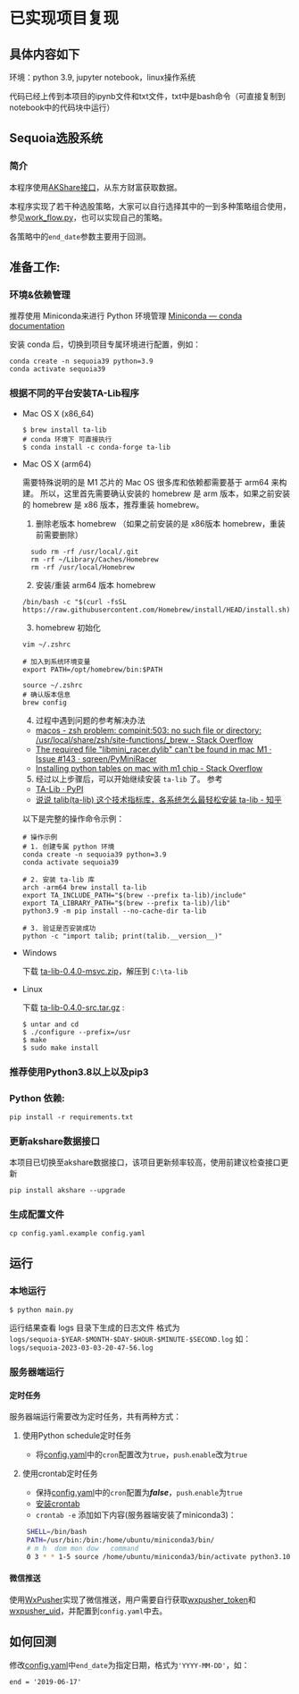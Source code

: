 # 已实现项目复现
## 具体内容如下
环境：python 3.9, jupyter notebook，linux操作系统

代码已经上传到本项目的ipynb文件和txt文件，txt中是bash命令（可直接复制到notebook中的代码块中运行）

## Sequoia选股系统
### 简介
本程序使用[AKShare接口](https://github.com/akfamily/akshare)，从东方财富获取数据。

本程序实现了若干种选股策略，大家可以自行选择其中的一到多种策略组合使用，参见[work_flow.py](https://github.com/sngyai/Sequoia/blob/master/work_flow.py#L28-L38)，也可以实现自己的策略。

各策略中的`end_date`参数主要用于回测。

## 准备工作:
###  环境&依赖管理
推荐使用 Miniconda来进行 Python 环境管理 [Miniconda — conda documentation](https://docs.conda.io/en/latest/miniconda.html)

安装 conda 后，切换到项目专属环境进行配置，例如：
```
conda create -n sequoia39 python=3.9
conda activate sequoia39
```

 ### 根据不同的平台安装TA-Lib程序

* Mac OS X  (x86_64)

    ```  
    $ brew install ta-lib    
    # conda 环境下 可直接执行
    $ conda install -c conda-forge ta-lib
    ``` 

* Mac OS X (arm64)

    需要特殊说明的是
    M1 芯片的 Mac OS 很多库和依赖都需要基于 arm64 来构建。
    所以，这里首先需要确认安装的 homebrew 是 arm 版本，如果之前安装的 homebrew 是 x86 版本，推荐重装 homebrew。
  1. 删除老版本 homebrew （如果之前安装的是 x86版本 homebrew，重装前需要删除）
    ```
      sudo rm -rf /usr/local/.git
      rm -rf ~/Library/Caches/Homebrew
      rm -rf /usr/local/Homebrew 
    ```

  2. 安装/重装 arm64 版本 homebrew
    ```
    /bin/bash -c "$(curl -fsSL https://raw.githubusercontent.com/Homebrew/install/HEAD/install.sh)"
    ```

   3. homebrew 初始化
    ```
    vim ~/.zshrc
    
    # 加入到系统环境变量
    export PATH=/opt/homebrew/bin:$PATH
    
    source ~/.zshrc
    # 确认版本信息
    brew config 
    ```
  4. 过程中遇到问题的参考解决办法
  - [macos - zsh problem: compinit:503: no such file or directory: /usr/local/share/zsh/site-functions/_brew - Stack Overflow](https://stackoverflow.com/questions/65747286/zsh-problem-compinit503-no-such-file-or-directory-usr-local-share-zsh-site)
  - [The required file "libmini_racer.dylib" can't be found in mac M1 · Issue #143 · sqreen/PyMiniRacer](https://github.com/sqreen/PyMiniRacer/issues/143)
  - [Installing python tables on mac with m1 chip - Stack Overflow](https://stackoverflow.com/questions/65839750/installing-python-tables-on-mac-with-m1-chip)

  5. 经过以上步骤后，可以开始继续安装 `ta-lib` 了。 参考
  - [TA-Lib · PyPI](https://pypi.org/project/TA-Lib/)
  - [说说 talib(ta-lib) 这个技术指标库，各系统怎么最轻松安装 ta-lib - 知乎](https://zhuanlan.zhihu.com/p/546720500)

  以下是完整的操作命令示例：

    ```
    # 操作示例
    # 1. 创建专属 python 环境
    conda create -n sequoia39 python=3.9
    conda activate sequoia39
    
    # 2. 安装 ta-lib 库
    arch -arm64 brew install ta-lib
    export TA_INCLUDE_PATH="$(brew --prefix ta-lib)/include"
    export TA_LIBRARY_PATH="$(brew --prefix ta-lib)/lib"
    python3.9 -m pip install --no-cache-dir ta-lib
    
    # 3. 验证是否安装成功
    python -c "import talib; print(talib.__version__)"
    ```

* Windows

    下载 [ta-lib-0.4.0-msvc.zip](http://prdownloads.sourceforge.net/ta-lib/ta-lib-0.4.0-msvc.zip)，解压到 ``C:\ta-lib``



* Linux

    下载 [ta-lib-0.4.0-src.tar.gz](http://prdownloads.sourceforge.net/ta-lib/ta-lib-0.4.0-src.tar.gz) :
    ```
    $ untar and cd
    $ ./configure --prefix=/usr
    $ make
    $ sudo make install
    ```
 ### 推荐使用Python3.8以上以及pip3
 ### Python 依赖:
 ```
 pip install -r requirements.txt 
 ```
 ### 更新akshare数据接口
 本项目已切换至akshare数据接口，该项目更新频率较高，使用前建议检查接口更新
``` 
pip install akshare --upgrade
```
 ### 生成配置文件

```
cp config.yaml.example config.yaml
```
## 运行
### 本地运行
```
$ python main.py
```
运行结果查看 logs 目录下生成的日志文件 格式为 `logs/sequoia-$YEAR-$MONTH-$DAY-$HOUR-$MINUTE-$SECOND.log`
如：`logs/sequoia-2023-03-03-20-47-56.log`

### 服务器端运行
#### 定时任务
服务器端运行需要改为定时任务，共有两种方式：
1. 使用Python schedule定时任务
   * 将[config.yaml](config.yaml.example)中的`cron`配置改为`true`，`push`.`enable`改为`true`

2. 使用crontab定时任务
   * 保持[config.yaml](config.yaml.example)中的`cron`配置为***false***，`push`.`enable`为`true`
   * [安装crontab](https://www.digitalocean.com/community/tutorials/how-to-use-cron-to-automate-tasks-ubuntu-1804)
   * `crontab -e` 添加如下内容(服务器端安装了miniconda3)：
   ```bash
    SHELL=/bin/bash
    PATH=/usr/bin:/bin:/home/ubuntu/miniconda3/bin/
    # m h  dom mon dow   command
    0 3 * * 1-5 source /home/ubuntu/miniconda3/bin/activate python3.10; python3 /home/ubuntu/Sequoia/main.py >> /home/ubuntu/Sequoia/sequoia.log; source /home/ubuntu/miniconda3/bin/deactivate
   ```
#### 微信推送
使用[WxPusher](https://wxpusher.zjiecode.com/docs/#/)实现了微信推送，用户需要自行获取[wxpusher_token](https://wxpusher.zjiecode.com/docs/#/?id=%e8%8e%b7%e5%8f%96apptoken)和[wxpusher_uid](https://wxpusher.zjiecode.com/docs/#/?id=%e8%8e%b7%e5%8f%96uid)，并配置到`config.yaml`中去。


## 如何回测
修改[config.yaml](config.yaml.example)中`end_date`为指定日期，格式为`'YYYY-MM-DD'`，如：
```
end = '2019-06-17'
```

